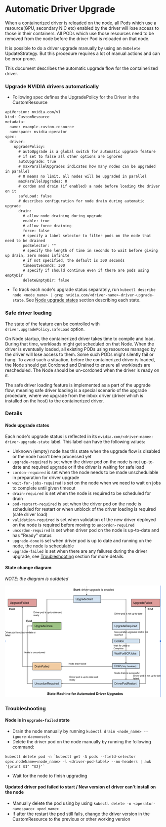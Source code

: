 # Automatic Driver Upgrade
When a containerized driver is reloaded on the node, all Pods which use a resource(GPU, secondary NIC etc) enabled by the driver will lose access to those in their containers. All PODs which use those resources need to be removed from the node before the driver Pod is reloaded on that node.

It is possible to do a driver upgrade manually by using an `OnDelete` UpdateStrategy. But this procedure requires a lot of manual actions and can be error prone.

This document describes the automatic upgrade flow for the containerized driver.

### Upgrade NVIDIA drivers automatically
* Following spec defines the UpgradePolicy for the Driver in the CustomResource

```
apiVersion: nvidia.com/v1
kind: CustomResource
metadata:
  name: example-custom-resource
  namespace: nvidia-operator
spec:
  driver:
    upgradePolicy:
      # autoUpgrade is a global switch for automatic upgrade feature
      # if set to false all other options are ignored
      autoUpgrade: true
      # maxParallelUpgrades indicates how many nodes can be upgraded in parallel
      # 0 means no limit, all nodes will be upgraded in parallel
      maxParallelUpgrades: 0
      # cordon and drain (if enabled) a node before loading the driver on it
      safeLoad: false
      # describes configuration for node drain during automatic upgrade
      drain:
        # allow node draining during upgrade
        enable: true
        # allow force draining
        force: false
        # specify a label selector to filter pods on the node that need to be drained
        podSelector: ""
        # specify the length of time in seconds to wait before giving up drain, zero means infinite
        # if not specified, the default is 300 seconds
        timeoutSeconds: 300
        # specify if should continue even if there are pods using emptyDir
        deleteEmptyDir: false
```

* To track each node's upgrade status separately, run `kubectl describe node <node_name> | grep nvidia.com/<driver-name>-driver-upgrade-state`. See [Node upgrade states](#node-upgrade-states) section describing each state.

### Safe driver loading

The state of the feature can be controlled with `driver.upgradePolicy.safeLoad` option.

On Node startup, the containerized driver takes time to compile and load.
During that time, workloads might get scheduled on that Node.
When the driver is eventually loaded, all existing PODs using resources managed by the driver will lose access to them.
Some such PODs might silently fail or hang.
To avoid such a situation, before the containerized driver is loaded,
the Node should get Cordoned and Drained to ensure all workloads are rescheduled.
The Node should be un-cordoned when the driver is ready on it.

The safe driver loading feature is implemented as a part of the upgrade flow, 
meaning safe driver loading is a special scenario of the upgrade procedure, 
where we upgrade from the inbox driver (driver which is installed on the host) to the containerized driver.


### Details
#### Node upgrade states
Each node's upgrade status is reflected in its `nvidia.com/<driver-name>-driver-upgrade-state` label. This label can have the following values:
*  Unknown (empty) node has this state when the upgrade flow is disabled or the node hasn't been processed yet
* `upgrade-required`  is set when the driver pod on the node is not up-to-date and required upgrade or if the driver is waiting for safe load
* `cordon-required` is set when the node needs to be made unschedulable in preparation for driver upgrade
* `wait-for-jobs-required` is set on the node when we need to wait on jobs to complete until given timeout
* `drain-required` is set when the node is required to be scheduled for drain
* `pod-restart-required` is set when the driver pod on the node is scheduled for restart 
or when unblock of the driver loading is required (safe driver load)
* `validation-required` is set when validation of the new driver deployed on the node is required before moving to `uncordon-required`
* `uncordon-required` is set when driver pod on the node is up-to-date and has "Ready" status
* `upgrade-done` is set when driver pod is up to date and running on the node, the node is schedulable
* `upgrade-failed` is set when there are any failures during the driver upgrade, see [Troubleshooting](#node-is-in-drain-failed-state) section for more details.

#### State change diagram

_NOTE: the diagram is outdated_

![State change diagram](images/driver-upgrade-state-diagram.png)

### Troubleshooting
#### Node is in `upgrade-failed` state
* Drain the node manually by running `kubectl drain <node_name> --ignore-daemonsets`
* Delete the driver pod on the node manually by running the following command:

```
kubectl delete pod -n `kubectl get -A pods --field-selector spec.nodeName=<node_name> -l <driver-pod-label> --no-headers | awk '{print $1" "$2}'`
```

* Wait for the node to finish upgrading
#### Updated driver pod failed to start / New version of driver can't install on the node
* Manually delete the pod using by using `kubectl delete -n <operator-namespace> <pod_name>`
* If after the restart the pod still fails, change the driver version in the CustomResource to the previous or other working version